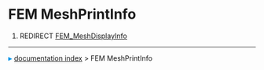 # FEM MeshPrintInfo
1.  REDIRECT [FEM_MeshDisplayInfo](FEM_MeshDisplayInfo.md)



---
![](images/Right_arrow.png) [documentation index](../README.md) > FEM MeshPrintInfo
